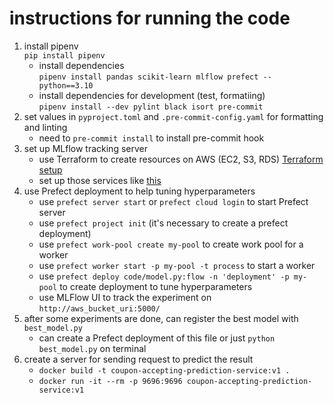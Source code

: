 # instructions for running the code
1. install pipenv   
    ```pip install pipenv```
    - install dependencies       
        ```pipenv install pandas scikit-learn mlflow prefect --python==3.10```
    - install dependencies for development (test, formatiing)   
        ```pipenv install --dev pylint black isort pre-commit```
2. set values in `pyproject.toml` and `.pre-commit-config.yaml` for formatting and linting
    * need to `pre-commit install` to install pre-commit hook
3. set up MLflow tracking server
    * use Terraform to create resources on AWS (EC2, S3, RDS) [Terraform setup](https://github.com/ChungWasawat/dtc_mlops_project/tree/main/infrastructure)
    * set up those services like [this](https://github.com/DataTalksClub/mlops-zoomcamp/blob/main/02-experiment-tracking/mlflow_on_aws.md)
4. use Prefect deployment to help tuning hyperparameters 
    * use `prefect server start` or `prefect cloud login` to start Prefect server
    * use `prefect project init` (it's necessary to create a prefect deployment)
    * use `prefect work-pool create my-pool` to create work pool for a worker
    * use `prefect worker start -p my-pool -t process` to start a worker 
    * use `prefect deploy code/model.py:flow -n 'deployment' -p my-pool` to create deployment to tune hyperparameters
    * use MLFlow UI to track the experiment on `http://aws_bucket_uri:5000/`
5. after some experiments are done, can register the best model with `best_model.py` 
    * can create a Prefect deployment of this file or just `python best_model.py` on terminal
6. create a server for sending request to predict the result
    * `docker build -t coupon-accepting-prediction-service:v1 .`
    * `docker run -it --rm -p 9696:9696 coupon-accepting-prediction-service:v1`


